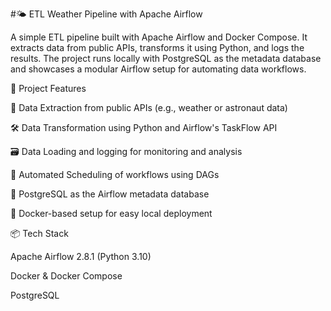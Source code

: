 #🌤️ ETL Weather Pipeline with Apache Airflow

A simple ETL pipeline built with Apache Airflow and Docker Compose. It extracts data from public APIs, transforms it using Python, and logs the results.
The project runs locally with PostgreSQL as the metadata database and showcases a modular Airflow setup for automating data workflows.

🚀 Project Features

📡 Data Extraction from public APIs (e.g., weather or astronaut data)

🛠️ Data Transformation using Python and Airflow's TaskFlow API

🗃️ Data Loading and logging for monitoring and analysis

🔄 Automated Scheduling of workflows using DAGs

🐘 PostgreSQL as the Airflow metadata database

🐳 Docker-based setup for easy local deployment




📦 Tech Stack

Apache Airflow 2.8.1 (Python 3.10)

Docker & Docker Compose

PostgreSQL
